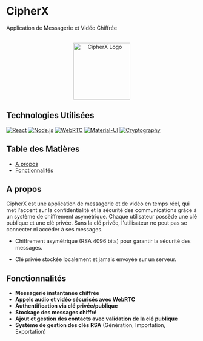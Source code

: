 # CipherX
 Application de Messagerie et Vidéo Chiffrée
 
<div align="center">
  <br />
  <img src="https://i.imgur.com/04zusKH.png" alt="CipherX Logo" width="150"/>
  <br />
</div>

## Technologies Utilisées

[![React](https://img.shields.io/badge/React-20232A?style=flat&logo=react&logoColor=61DAFB)](https://github.com/votre-repo)
[![Node.js](https://img.shields.io/badge/Node.js-43853D?style=flat&logo=node.js&logoColor=white)](https://github.com/votre-repo)
[![WebRTC](https://img.shields.io/badge/WebRTC-333333?style=flat&logo=webrtc&logoColor=white)](https://github.com/votre-repo)
[![Material-UI](https://img.shields.io/badge/Material--UI-0081CB?style=flat&logo=material-ui&logoColor=white)](https://github.com/votre-repo)
[![Cryptography](https://img.shields.io/badge/Cryptography-4B0082?style=flat&logo=lock&logoColor=white)](https://github.com/votre-repo)

## Table des Matières

- [A propos](#a-propos)
- [Fonctionnalités](#fonctionnalites)

## A propos

CipherX est une application de messagerie et de vidéo en temps réel, qui met l'accent sur la confidentialité et la sécurité des communications grâce à un système de chiffrement asymétrique. Chaque utilisateur possède une clé publique et une clé privée. Sans la clé privée, l'utilisateur ne peut pas se connecter ni accéder à ses messages.

- Chiffrement asymétrique (RSA 4096 bits) pour garantir la sécurité des messages.

- Clé privée stockée localement et jamais envoyée sur un serveur.


## Fonctionnalités
- **Messagerie instantanée chiffrée**
- **Appels audio et vidéo sécurisés avec WebRTC**
- **Authentification via clé privée/publique**
- **Stockage des messages chiffré**
- **Ajout et gestion des contacts avec validation de la clé publique**
- **Système de gestion des clés RSA** (Génération, Importation, Exportation)


